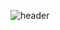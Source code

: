 ![header](https://capsule-render.vercel.app/api?type=Waving&color=gradient&customColorList=1,2,3,4,5,6,7,8,9,10&height=300&section=header&text=Rigyeong%20Hong&fontSize=90)

<!--
**rigyeonghong/rigyeonghong** is a ✨ _special_ ✨ repository because its `README.md` (this file) appears on your GitHub profile.

Here are some ideas to get you started:

- 🔭 I’m currently working on ...
- 🌱 I’m currently learning ...
- 👯 I’m looking to collaborate on ...
- 🤔 I’m looking for help with ...
- 💬 Ask me about ...
- 📫 How to reach me: ...
- 😄 Pronouns: ...
- ⚡ Fun fact: ...
-->
